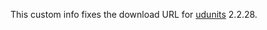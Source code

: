 This custom info fixes the download URL for [udunits](https://www.unidata.ucar.edu/software/udunits/) 2.2.28.

